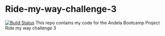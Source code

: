 # Ride-my-way-challenge-3

[![Build Status](https://travis-ci.org/cmplx-xyttmt/Ride-my-way-challenge-3.svg?branch=ft-ride-requests-158660375)](https://travis-ci.org/cmplx-xyttmt/Ride-my-way-challenge-3)
This repo contains my code for the Andela Bootcamp Project Ride my way challenge 3
